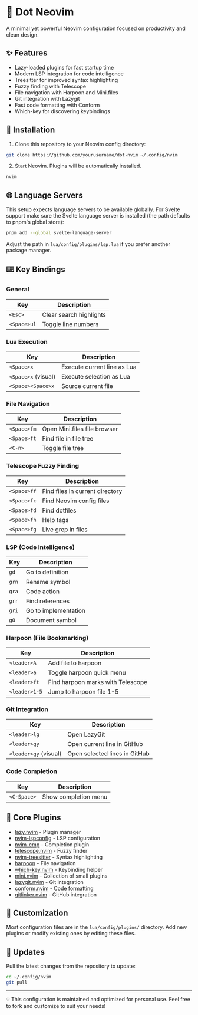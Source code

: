 # 🚀 Dot Neovim

A minimal yet powerful Neovim configuration focused on productivity and clean design.

## ✨ Features

- Lazy-loaded plugins for fast startup time
- Modern LSP integration for code intelligence
- Treesitter for improved syntax highlighting
- Fuzzy finding with Telescope
- File navigation with Harpoon and Mini.files
- Git integration with Lazygit
- Fast code formatting with Conform
- Which-key for discovering keybindings

## 🔧 Installation

1. Clone this repository to your Neovim config directory:

```bash
git clone https://github.com/yourusername/dot-nvim ~/.config/nvim
```

2. Start Neovim. Plugins will be automatically installed.

```bash
nvim
```

## 🌐 Language Servers

This setup expects language servers to be available globally. For Svelte support make sure the Svelte language server is installed (the path defaults to pnpm's global store):

```bash
pnpm add --global svelte-language-server
```

Adjust the path in `lua/config/plugins/lsp.lua` if you prefer another package manager.

## ⌨️ Key Bindings

### General

| Key | Description |
|-----|-------------|
| `<Esc>` | Clear search highlights |
| `<Space>ul` | Toggle line numbers |

### Lua Execution

| Key | Description |
|-----|-------------|
| `<Space>x` | Execute current line as Lua |
| `<Space>x` (visual) | Execute selection as Lua |
| `<Space><Space>x` | Source current file |

### File Navigation

| Key | Description |
|-----|-------------|
| `<Space>fm` | Open Mini.files file browser |
| `<Space>ft` | Find file in file tree |
| `<C-n>` | Toggle file tree |

### Telescope Fuzzy Finding

| Key | Description |
|-----|-------------|
| `<Space>ff` | Find files in current directory |
| `<Space>fc` | Find Neovim config files |
| `<Space>fd` | Find dotfiles |
| `<Space>fh` | Help tags |
| `<Space>fg` | Live grep in files |

### LSP (Code Intelligence)

| Key | Description |
|-----|-------------|
| `gd` | Go to definition |
| `grn` | Rename symbol |
| `gra` | Code action |
| `grr` | Find references |
| `gri` | Go to implementation |
| `gO` | Document symbol |

### Harpoon (File Bookmarking)

| Key | Description |
|-----|-------------|
| `<leader>A` | Add file to harpoon |
| `<leader>a` | Toggle harpoon quick menu |
| `<leader>ft` | Find harpoon marks with Telescope |
| `<leader>1-5` | Jump to harpoon file 1-5 |

### Git Integration

| Key | Description |
|-----|-------------|
| `<leader>lg` | Open LazyGit |
| `<leader>gy` | Open current line in GitHub |
| `<leader>gy` (visual) | Open selected lines in GitHub |

### Code Completion

| Key | Description |
|-----|-------------|
| `<C-Space>` | Show completion menu |

## 🧩 Core Plugins

- [lazy.nvim](https://github.com/folke/lazy.nvim) - Plugin manager
- [nvim-lspconfig](https://github.com/neovim/nvim-lspconfig) - LSP configuration
- [nvim-cmp](https://github.com/hrsh7th/nvim-cmp) - Completion plugin
- [telescope.nvim](https://github.com/nvim-telescope/telescope.nvim) - Fuzzy finder
- [nvim-treesitter](https://github.com/nvim-treesitter/nvim-treesitter) - Syntax highlighting
- [harpoon](https://github.com/ThePrimeagen/harpoon) - File navigation
- [which-key.nvim](https://github.com/folke/which-key.nvim) - Keybinding helper
- [mini.nvim](https://github.com/echasnovski/mini.nvim) - Collection of small plugins
- [lazygit.nvim](https://github.com/kdheepak/lazygit.nvim) - Git integration
- [conform.nvim](https://github.com/stevearc/conform.nvim) - Code formatting
- [gitlinker.nvim](https://github.com/ruifm/gitlinker.nvim) - GitHub integration

## 📝 Customization

Most configuration files are in the `lua/config/plugins/` directory. Add new plugins or modify existing ones by editing these files.

## 🔄 Updates

Pull the latest changes from the repository to update:

```bash
cd ~/.config/nvim
git pull
```

---

💡 This configuration is maintained and optimized for personal use. Feel free to fork and customize to suit your needs!